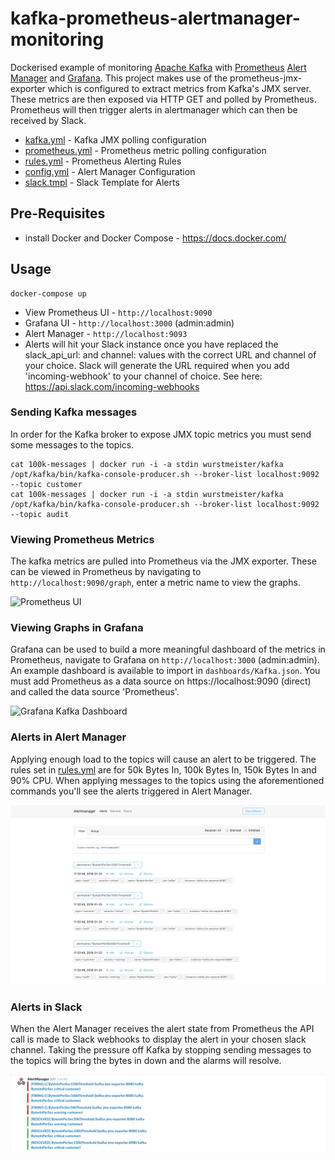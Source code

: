 # kafka-prometheus-alertmanager-monitoring
Dockerised example of monitoring [Apache Kafka](https://kafka.apache.org/) with [Prometheus](https://prometheus.io/) [Alert Manager](https://prometheus.io/docs/alerting/alertmanager/) and [Grafana](http://grafana.org/).  This project makes use of the prometheus-jmx-exporter which is configured to extract metrics from Kafka's JMX server.  These metrics are then exposed via HTTP GET and polled by Prometheus. Prometheus will then trigger alerts in alertmanager which can then be received by Slack.

* [kafka.yml](../master/prometheus-jmx-exporter/confd/templates/kafka.yml.tmpl) - Kafka JMX polling configuration
* [prometheus.yml](../master/mount/prometheus/prometheus.yml) - Prometheus metric polling configuration
* [rules.yml](../master/mount/prometheus/rules/rules.yml) - Prometheus Alerting Rules
* [config.yml](../master/mount/alertmanager/config.yml) - Alert Manager Configuration
* [slack.tmpl](../master/mount/alertmanager/templates/slack.tmpl) - Slack Template for Alerts

## Pre-Requisites
* install Docker and Docker Compose - https://docs.docker.com/

## Usage

```
docker-compose up
```

- View Prometheus UI - `http://localhost:9090`
- Grafana UI - `http://localhost:3000` (admin:admin)
- Alert Manager - `http://localhost:9093`
- Alerts will hit your Slack instance once you have replaced the slack_api_url: and channel: values with the correct URL and channel of your choice. Slack will generate the URL required when you add 'incoming-webhook' to your channel of choice. See here: https://api.slack.com/incoming-webhooks

### Sending Kafka messages
In order for the Kafka broker to expose JMX topic metrics you must send some messages to the topics.
```
cat 100k-messages | docker run -i -a stdin wurstmeister/kafka /opt/kafka/bin/kafka-console-producer.sh --broker-list localhost:9092 --topic customer
cat 100k-messages | docker run -i -a stdin wurstmeister/kafka /opt/kafka/bin/kafka-console-producer.sh --broker-list localhost:9092 --topic audit
```

### Viewing Prometheus Metrics
The kafka metrics are pulled into Prometheus via the JMX exporter.  These can be viewed in Prometheus by navigating to `http://localhost:9090/graph`, enter a metric name to view the graphs.

![Prometheus UI](images/prometheus-ui.png?raw=true)

### Viewing Graphs in Grafana
Grafana can be used to build a more meaningful dashboard of the metrics in Prometheus, navigate to Grafana on `http://localhost:3000` (admin:admin).  An example dashboard is available to import in `dashboards/Kafka.json`. You must add Prometheus as a data source on https://localhost:9090 (direct) and called the data source 'Prometheus'.

![Grafana Kafka Dashboard](images/grafana-ui.png?raw=true)

### Alerts in Alert Manager
Applying enough load to the topics will cause an alert to be triggered. The rules set in [rules.yml](../master/mount/prometheus/rules/rules.yml) are for 50k Bytes In, 100k Bytes In, 150k Bytes In and 90% CPU. When applying messages to the topics using the aforementioned commands you'll see the alerts triggered in Alert Manager.

![Alert Manager](images/alertmanager-ui.png)

### Alerts in Slack
When the Alert Manager receives the alert state from Prometheus the API call is made to Slack webhooks to display the alert in your chosen slack channel. Taking the pressure off Kafka by stopping sending messages to the topics will bring the bytes in down and the alarms will resolve.

![Slack](images/slack-ui.png)
